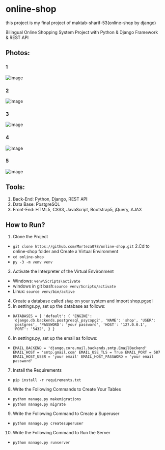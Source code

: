 # online-shop
this project is my final project of maktab-sharif-53(online-shop by django)

Bilingual Online Shopping System Project with Python &amp; Django Framework &amp; REST API

## Photos:

### 1
![image](https://user-images.githubusercontent.com/86655899/136507176-f461633d-ee7b-4711-8151-13fc49122a8f.png)
### 2
![image](https://user-images.githubusercontent.com/86655899/136507301-e595db78-38df-4ced-a064-b9c99d6edc8b.png)
### 3
![image](https://user-images.githubusercontent.com/86655899/136506967-809b7f88-4b15-40e0-a2b5-b41f2b7f9cf2.png)
### 4
![image](https://user-images.githubusercontent.com/86655899/136507780-a2dbde6e-d665-460f-85fd-39ec53f7fd39.png)
### 5
![image](https://user-images.githubusercontent.com/86655899/136509496-8eba2cb2-f790-4d2f-bb2f-3632e6f299d8.png)

## Tools:
1. Back-End: Python, Django, REST API
2. Data Base: PostgreSQL
3. Front-End: HTML5, CSS3, JavaScript, Bootstrap5, jQuery, AJAX

## How to Run?
1. Clone the Project
* `git clone https://github.com/Morteza078/online-shop.git`
2.Cd to online-shop folder and Create a Virtual Environment
* `cd online-shop`
* `py -3 -m venv venv`
3. Activate the Interpreter of the Virtual Environment
* Windows: `venv\Scripts\activate`
* windows in git bash:`source venv/Scripts/activate`
* Linux: `source venv/bin/active`
4. Create a database called `shop` on your system and import shop.pgsql 
5. In settings.py, set up the database as follows:
* `DATABASES = {
    'default': {
        'ENGINE': 'django.db.backends.postgresql_psycopg2',
        'NAME': 'shop',
        'USER': 'postgres',
        'PASSWORD': 'your password',
        'HOST': '127.0.0.1',
        'PORT': '5432',
    }
}`
6. In settings.py, set up the email as follows:
* `EMAIL_BACKEND = 'django.core.mail.backends.smtp.EmailBackend'
EMAIL_HOST = 'smtp.gmail.com'
EMAIL_USE_TLS = True
EMAIL_PORT = 587
EMAIL_HOST_USER = 'your email'
EMAIL_HOST_PASSWORD = 'your email password'`

7. Install the Requirements
* `pip install -r requirements.txt`

8. Write the Following Commands to Create Your Tables
* `python manage.py makemigrations`
* `python manage.py migrate`

9. Write the Following Command to Create a Superuser
* `python manage.py createsuperuser`

10. Write the Following Command to Run the Server
* `python manage.py runserver`




